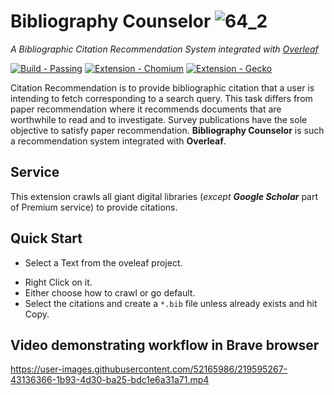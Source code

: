  # Bibliography Counselor ![64_2](https://user-images.githubusercontent.com/52165986/219769891-905512cd-dfd0-4502-98ec-4f3e6daa7a5d.png)


_A Bibliographic Citation Recommendation System integrated with [Overleaf](https://www.overleaf.com)_

[![Build - Passing](https://img.shields.io/badge/Build-Passing-2ea44f)](https://github.com/DDuttaGit/Bibliography-Counselor/README.md) [![Extension - Chomium](https://img.shields.io/static/v1?label=Extension&message=Chomium&color=fa119f&logo=Google+Chrome)](https://) [![Extension - Gecko](https://img.shields.io/badge/Extension-Gecko-aeb44f?logo=Firefox)](https://addons.mozilla.org/en-US/firefox/addon/bibliography-counselor/)

Citation Recommendation is to provide bibliographic citation that a user is intending to fetch corresponding to a search query. This task differs from paper recommendation where it recommends documents that are worthwhile to read and to investigate. Survey publications have the sole objective to satisfy paper recommendation. __Bibliography Counselor__ is such a recommendation system integrated with __Overleaf__.

## Service
  This extension crawls all giant digital libraries (_except **Google Scholar**_ part of Premium service) to provide citations.
  
## Quick Start
  - Select a Text from the oveleaf project.
  <!-- - Either Right Click on it or use Keyboard Shortcut <kbd>Ctrl</kbd> + <kbd>Shift</kbd> + <kbd>S</kbd> and <kbd>Ctrl</kbd> + <kbd>Shift</kbd> + <kbd>U</kbd> in chromium based and gecko based browsers respectively.-->
  - Right Click on it.
  - Either choose how to crawl or go default.
  - Select the citations and create a `*.bib` file unless already exists and hit Copy.

## Video demonstrating workflow in Brave browser

https://user-images.githubusercontent.com/52165986/219595267-43136366-1b93-4d30-ba25-bdc1e6a31a71.mp4
